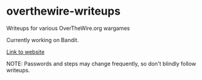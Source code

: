 # overthewire-writeups
Writeups for various OverTheWire.org wargames

Currently working on Bandit.

[Link to website](https://overthewire.org/wargames/)

NOTE: Passwords and steps may change frequently, so don't blindly follow writeups.
